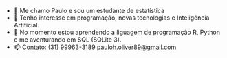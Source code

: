 - 👋 Me chamo Paulo e sou um estudante de estatística
- 👀 Tenho interesse em programação, novas tecnologias e Inteligência Artificial.
- 🌱 No momento estou aprendendo a liguagem de programação R, Python e me aventurando em SQL (SQLite 3).
- 📫 Contato:
     (31) 99963-3189
     pauloh.oliver89@gmail.com

